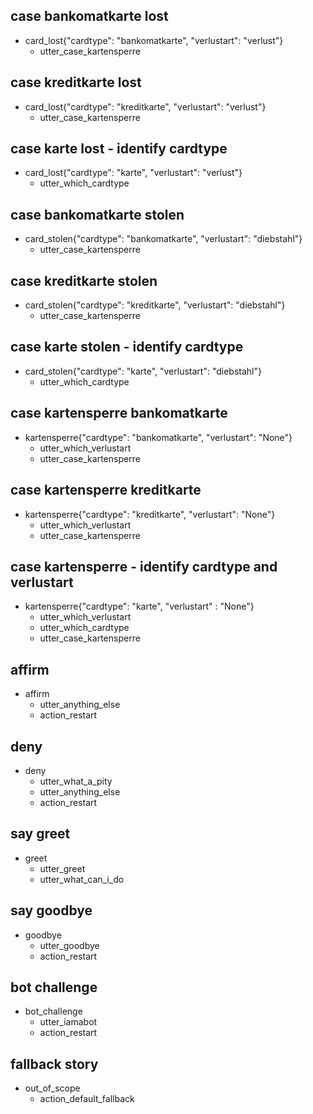 ## case bankomatkarte lost
* card_lost{"cardtype": "bankomatkarte", "verlustart": "verlust"}
  - utter_case_kartensperre

## case kreditkarte lost
* card_lost{"cardtype": "kreditkarte", "verlustart": "verlust"}
  - utter_case_kartensperre

## case karte lost - identify cardtype
* card_lost{"cardtype": "karte", "verlustart": "verlust"}
  - utter_which_cardtype

## case bankomatkarte stolen
* card_stolen{"cardtype": "bankomatkarte", "verlustart": "diebstahl"}
  - utter_case_kartensperre

## case kreditkarte stolen
* card_stolen{"cardtype": "kreditkarte", "verlustart": "diebstahl"}
  - utter_case_kartensperre

## case karte stolen - identify cardtype
* card_stolen{"cardtype": "karte", "verlustart": "diebstahl"}
  - utter_which_cardtype

## case kartensperre bankomatkarte
* kartensperre{"cardtype": "bankomatkarte", "verlustart": "None"}
  - utter_which_verlustart
  - utter_case_kartensperre

## case kartensperre kreditkarte
* kartensperre{"cardtype": "kreditkarte", "verlustart": "None"}
  - utter_which_verlustart
  - utter_case_kartensperre

## case kartensperre - identify cardtype and verlustart
* kartensperre{"cardtype": "karte", "verlustart" : "None"}
  - utter_which_verlustart
  - utter_which_cardtype
  - utter_case_kartensperre

## affirm
* affirm
  - utter_anything_else
  - action_restart

## deny
* deny
  - utter_what_a_pity
  - utter_anything_else
  - action_restart

## say greet
* greet
  - utter_greet
  - utter_what_can_i_do

## say goodbye
* goodbye
  - utter_goodbye
  - action_restart

## bot challenge
* bot_challenge
  - utter_iamabot
  - action_restart

## fallback story
* out_of_scope
  - action_default_fallback

